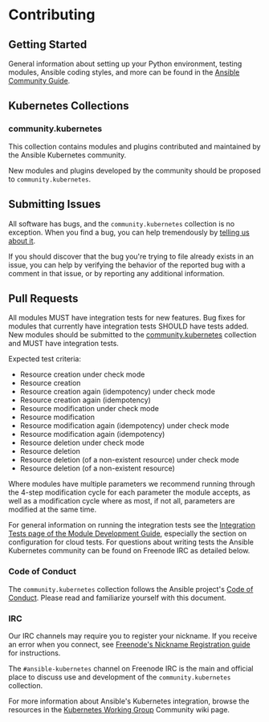 # Contributing

## Getting Started

General information about setting up your Python environment, testing modules,
Ansible coding styles, and more can be found in the [Ansible Community Guide](
https://docs.ansible.com/ansible/latest/community/index.html).


## Kubernetes Collections

### community.kubernetes

This collection contains modules and plugins contributed and maintained by the Ansible Kubernetes
community.

New modules and plugins developed by the community should be proposed to `community.kubernetes`.

## Submitting Issues
All software has bugs, and the `community.kubernetes` collection is no exception. When you find a bug,
you can help tremendously by [telling us about it](https://github.com/ansible-collections/community.kubernetes/issues/new/choose).

If you should discover that the bug you're trying to file already exists in an issue,
you can help by verifying the behavior of the reported bug with a comment in that
issue, or by reporting any additional information.

## Pull Requests

All modules MUST have integration tests for new features.
Bug fixes for modules that currently have integration tests SHOULD have tests added.
New modules should be submitted to the [community.kubernetes](https://github.com/ansible-collections/community.kubernetes) collection and MUST have integration tests.

Expected test criteria:
* Resource creation under check mode
* Resource creation
* Resource creation again (idempotency) under check mode
* Resource creation again (idempotency)
* Resource modification under check mode
* Resource modification
* Resource modification again (idempotency) under check mode
* Resource modification again (idempotency)
* Resource deletion under check mode
* Resource deletion
* Resource deletion (of a non-existent resource) under check mode
* Resource deletion (of a non-existent resource)

Where modules have multiple parameters we recommend running through the 4-step modification cycle for each parameter the module accepts, as well as a modification cycle where as most, if not all, parameters are modified at the same time.

For general information on running the integration tests see the
[Integration Tests page of the Module Development Guide](https://docs.ansible.com/ansible/devel/dev_guide/testing_integration.html#testing-integration),
especially the section on configuration for cloud tests. For questions about writing tests the Ansible Kubernetes community can be found on Freenode IRC as detailed below.


### Code of Conduct
The `community.kubernetes` collection follows the Ansible project's
[Code of Conduct](https://docs.ansible.com/ansible/devel/community/code_of_conduct.html).
Please read and familiarize yourself with this document.

### IRC
Our IRC channels may require you to register your nickname. If you receive an error when you connect, see
[Freenode's Nickname Registration guide](https://freenode.net/kb/answer/registration) for instructions.

The `#ansible-kubernetes` channel on Freenode IRC is the main and official place to discuss use and development of the `community.kubernetes` collection.

For more information about Ansible's Kubernetes integration, browse the resources in the [Kubernetes Working Group](https://github.com/ansible/community/wiki/Kubernetes) Community wiki page.
